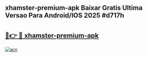 ## xhamster-premium-apk Baixar Gratis Ultima Versao Para Android/IOS 2025 #d717h

# <h2><a href="https://ainizakaria.my?title=xhamster-premium-apk&ref=20M">🔗👉 🔴 xhamster-premium-apk</a></h2>

[![acn](https://github.com/user-attachments/assets/0f9c940e-d8b0-45ae-aac7-cd30a18b3e1c)](https://ainizakaria.my?title=xhamster-premium-apk&ref=20M)

